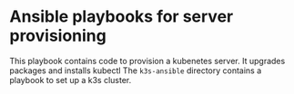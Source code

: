 # Ansible playbooks for server provisioning

This playbook contains code to provision a kubenetes server. It upgrades packages and installs kubectl
The `k3s-ansible` directory contains a playbook to set up a k3s cluster.
